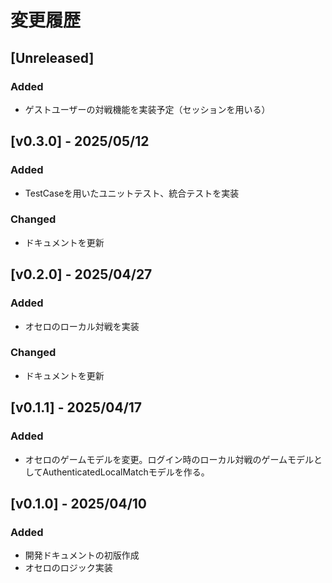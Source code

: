 # 変更履歴

## [Unreleased] 
### Added 
- ゲストユーザーの対戦機能を実装予定（セッションを用いる）

## [v0.3.0] - 2025/05/12
### Added
- TestCaseを用いたユニットテスト、統合テストを実装
### Changed 
- ドキュメントを更新

## [v0.2.0] - 2025/04/27
### Added
- オセロのローカル対戦を実装
### Changed
- ドキュメントを更新

## [v0.1.1] - 2025/04/17
### Added
- オセロのゲームモデルを変更。ログイン時のローカル対戦のゲームモデルとしてAuthenticatedLocalMatchモデルを作る。

## [v0.1.0] - 2025/04/10
### Added
- 開発ドキュメントの初版作成
- オセロのロジック実装